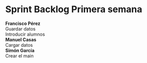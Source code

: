 # Sprint Backlog Primera semana  
**Francisco Pérez**  
Guardar datos  
Introducir alumnos  
**Manuel Casas**  
Cargar datos  
**Simón García**  
Crear el main

